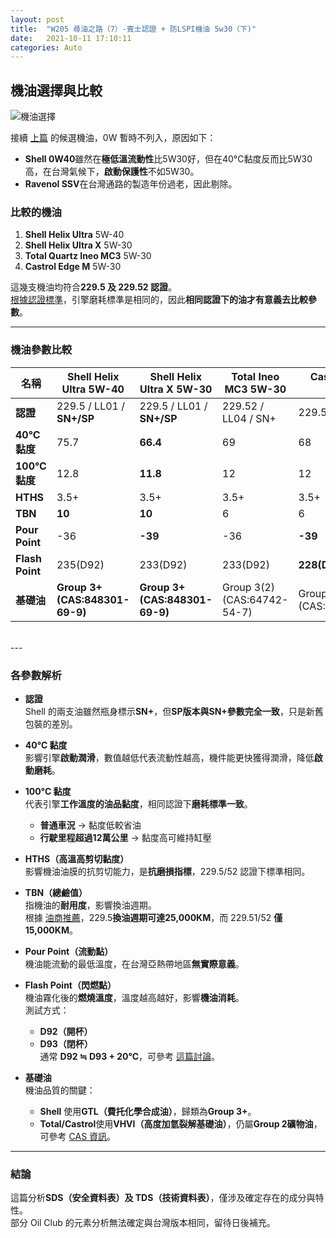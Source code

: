 ```yaml
---
layout: post
title:  "W205 尋油之路（7）-賓士認證 + 防LSPI機油 5w30（下)"
date:   2021-10-11 17:10:11
categories: Auto
---
```

## 機油選擇與比較

![機油選擇](https://attach.mobile01.com/attach/202104/mobile01-4354e3784c5b7a8a13113354d8a13b2f.jpg)

接續 [上篇](https://1stbenz.github.io/2021/benz-and-lspi-01.html) 的候選機油，0W 暫時不列入，原因如下：
- **Shell 0W40**雖然在**極低溫流動性**比5W30好，但在40°C黏度反而比5W30高，在台灣氣候下，**啟動保護性**不如5W30。
- **Ravenol SSV**在台灣通路的製造年份過老，因此剔除。

### **比較的機油**
1. **Shell Helix Ultra** 5W-40
2. **Shell Helix Ultra X** 5W-30
3. **Total Quartz Ineo MC3** 5W-30
4. **Castrol Edge M** 5W-30

這幾支機油均符合**229.5 及 229.52 認證**。  
[根據認證標準](https://1stbenz.github.io/2021/benz-approval.html)，引擎磨耗標準是相同的，因此**相同認證下的油才有意義去比較參數**。

---

### **機油參數比較**

| 名稱 | Shell Helix Ultra 5W-40 | Shell Helix Ultra X 5W-30 | Total Ineo MC3 5W-30 | Castrol Edge M 5W-30 |
|------|-------------------------|---------------------------|----------------------|----------------------|
| **認證** | 229.5 / LL01 / **SN+/SP** | 229.5 / LL01 / **SN+/SP** | 229.52 / LL04 / SN+ | 229.52 / LL04 / SN+ |
| **40°C黏度** | 75.7 | **66.4** | 69 | 68 |
| **100°C黏度** | 12.8 | **11.8** | 12 | 12 |
| **HTHS** | 3.5+ | 3.5+ | 3.5+ | 3.5+ |
| **TBN** | **10** | **10** | 6 | 6 |
| **Pour Point** | -36 | **-39** | -36 | **-39** |
| **Flash Point** | 235(D92) | 233(D92) | 233(D92) | **228(D93)/248(D92)** |
| **基礎油** | **Group 3+ (CAS:848301-69-9)** | **Group 3+ (CAS:848301-69-9)** | Group 3(2) (CAS:64742-54-7) | Group 3(2) (CAS:64742-54-7) |

<br>
---

### **各參數解析**
- **認證**  
  Shell 的兩支油雖然瓶身標示**SN+**，但**SP版本與SN+參數完全一致**，只是新舊包裝的差別。

- **40°C 黏度**  
  影響引擎**啟動潤滑**，數值越低代表流動性越高，機件能更快獲得潤滑，降低**啟動磨耗**。

- **100°C 黏度**  
  代表引擎**工作溫度的油品黏度**，相同認證下**磨耗標準一致**。  
  - **普通車況** → 黏度低較省油  
  - **行駛里程超過12萬公里** → 黏度高可維持缸壓

- **HTHS（高溫高剪切黏度）**  
  影響機油油膜的抗剪切能力，是**抗磨損指標**，229.5/52 認證下標準相同。

- **TBN（總鹼值）**  
  指機油的**耐用度**，影響換油週期。  
  根據 [油商推薦](https://1stbenz.github.io/2020/oil-finder.html)，229.5**換油週期可達25,000KM**，而 229.51/52 **僅15,000KM**。

- **Pour Point（流動點）**  
  機油能流動的最低溫度，在台灣亞熱帶地區**無實際意義**。

- **Flash Point（閃燃點）**  
  機油霧化後的**燃燒溫度**，溫度越高越好，影響**機油消耗**。  
  測試方式：
  - **D92（開杯）**
  - **D93（閉杯）**  
  通常 **D92 ≒ D93 + 20°C**，可參考 [這篇討論](https://www.oil-club.ru/forum/topic/16101-pennzoil-ultra-platinum-full-synthetic-5w-30-svezhee/page/5/)。

- **基礎油**  
  機油品質的關鍵：
  - **Shell** 使用**GTL（費托化學合成油）**，歸類為**Group 3+**。
  - **Total/Castrol**使用**VHVI（高度加氫裂解基礎油）**，仍屬**Group 2礦物油**，可參考 [CAS 資訊](https://www.oil-club.ru/forum/topic/2120-izuchaem-sostav-masla-pao-group-iv-gtl-gidrokreking-vhvi-group-iii-mineralnoe-maslo-group-i-ili-ii-estery-itd/page/25/)。

---

### **結論**
這篇分析**SDS（安全資料表）及 TDS（技術資料表）**，僅涉及確定存在的成分與特性。  
部分 Oil Club 的元素分析無法確定與台灣版本相同，留待日後補充。  